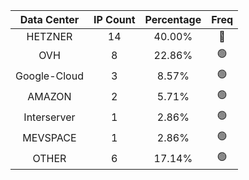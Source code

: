 | Data Center | IP Count | Percentage | Freq |
|:------------:|:--------:|:-----------:|:-----:|
| HETZNER | 14 | 40.00% | 🔴 |
| OVH | 8 | 22.86% | 🟢 |
| Google-Cloud | 3 | 8.57% | 🟢 |
| AMAZON | 2 | 5.71% | 🟢 |
| Interserver | 1 | 2.86% | 🟢 |
| MEVSPACE | 1 | 2.86% | 🟢 |
| OTHER | 6 | 17.14% | 🟢 |